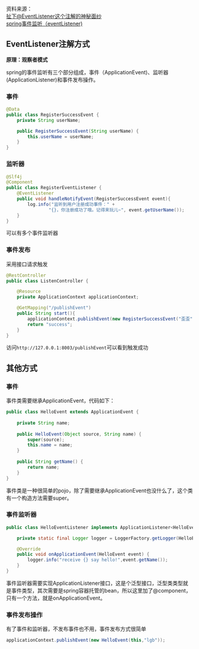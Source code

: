 资料来源：<br/>
[扯下@EventListener这个注解的神秘面纱](https://juejin.cn/post/7220251777685602363)<br/>
[spring事件监听（eventListener)](https://juejin.cn/post/6988040622984658958)

## EventListener注解方式

**原理：观察者模式**

spring的事件监听有三个部分组成，事件（ApplicationEvent)、监听器(ApplicationListener)和事件发布操作。

### 事件

```java
@Data
public class RegisterSuccessEvent {
    private String userName;

    public RegisterSuccessEvent(String userName) {
        this.userName = userName;
    }
}
```

### 监听器

```java
@Slf4j
@Component
public class RegisterEventListener {
    @EventListener
    public void handleNotifyEvent(RegisterSuccessEvent event){
        log.info("监听到用户注册成功事件：" +
                "{}，你注册成功了哦。记得来玩儿~", event.getUserName());
    }
}
```

可以有多个事件监听器

### 事件发布

采用接口请求触发

```java
@RestController
public class ListenController {

    @Resource
    private ApplicationContext applicationContext;

    @GetMapping("/publishEvent")
    public String start(){
        applicationContext.publishEvent(new RegisterSuccessEvent("歪歪"));
        return "success";
    }
}
```

访问`http://127.0.0.1:8003/publishEvent`可以看到触发成功

## 其他方式

### 事件

事件类需要继承ApplicationEvent，代码如下：

```java
public class HelloEvent extends ApplicationEvent {
    
    private String name;
    
    public HelloEvent(Object source, String name) {
        super(source);
        this.name = name;
    }
    
    public String getName() {
        return name;
    }
}
```

事件类是一种很简单的pojo，除了需要继承ApplicationEvent也没什么了，这个类有一个构造方法需要super。

### 事件监听器

```java
public class HelloEventListener implements ApplicationListener<HelloEvent> {

    private static final Logger logger = LoggerFactory.getLogger(HelloEventListener.class);

    @Override
    public void onApplicationEvent(HelloEvent event) {
        logger.info("receive {} say hello!",event.getName());
    }
}
```

事件监听器需要实现ApplicationListener接口，这是个泛型接口，泛型类类型就是事件类型，其次需要是spring容器托管的bean，所以这里加了@component，只有一个方法，就是onApplicationEvent。

### 事件发布操作

有了事件和监听器，不发布事件也不用，事件发布方式很简单

```java
applicationContext.publishEvent(new HelloEvent(this,"lgb"));
```